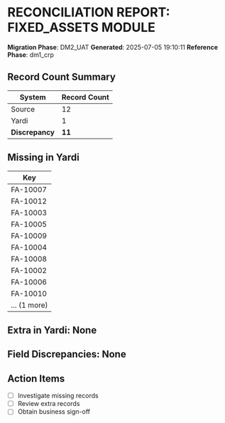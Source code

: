 # RECONCILIATION REPORT: FIXED_ASSETS MODULE

**Migration Phase**: DM2_UAT
**Generated**: 2025-07-05 19:10:11
**Reference Phase**: dm1_crp

## Record Count Summary
| System | Record Count |
|--------|--------------|
| Source | 12 |
| Yardi | 1 |
| **Discrepancy** | **11** |

## Missing in Yardi
| Key |
|-----|
| FA-10007 |
| FA-10012 |
| FA-10003 |
| FA-10005 |
| FA-10009 |
| FA-10004 |
| FA-10008 |
| FA-10002 |
| FA-10006 |
| FA-10010 |
| ... (1 more) |

## Extra in Yardi: None

## Field Discrepancies: None

## Action Items
- [ ] Investigate missing records
- [ ] Review extra records
- [ ] Obtain business sign-off
